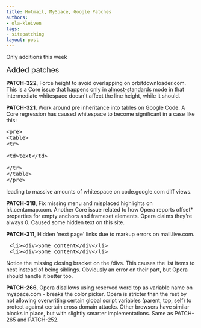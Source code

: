 ```yaml
---
title: Hotmail, MySpace, Google Patches
authors:
- ola-kleiven
tags:
- sitepatching
layout: post
---
```

Only additions this week

<span style="font-size: 140%">Added patches</span>

<strong>PATCH-322</strong>, Force height to avoid overlapping on orbitdownloader.com. This is a Core issue that happens only in <a href="http://www.quirksmode.org/css/quirksmode.html" target="_blank">almost-standards</a> mode in that intermediate whitespace doesn&#39;t affect the line height, while it should.

<strong>PATCH-321</strong>, Work around pre inheritance into tables on Google Code. A Core regression has caused whitespace to become significant in a case like this:

<pre>
&lt;pre&gt;
&lt;table&gt;
&lt;tr&gt;

&lt;td&gt;text&lt;/td&gt;

&lt;/tr&gt;
&lt;/table&gt;
&lt;/pre&gt;
</pre>

leading to massive amounts of whitespace on code.google.com diff views.

<strong>PATCH-318</strong>, Fix missing menu and misplaced highlights on hk.centamap.com. Another Core issue related to how Opera reports offset* properties for empty anchors and frameset elements. Opera claims they&#39;re always 0. Caused some hidden text on this site.

<strong>PATCH-311</strong>, Hidden &#39;next page&#39; links due to markup errors on mail.live.com.

<pre>
 &lt;li&gt;&lt;div&gt;Some content&lt;/div&lt;/li&gt;
 &lt;li&gt;&lt;div&gt;Some content&lt;/div&lt;/li&gt;
</pre>

Notice the missing closing bracket on the /divs. This causes the list items to nest instead of being siblings. Obviously an error on their part, but Opera should handle it better too.

<strong>PATCH-266</strong>, Opera disallows using reserved word top as variable name on myspace.com - breaks the color picker. Opera is stricter than the rest by not allowing overwriting certain global script variables (parent, top, self) to protect against certain cross domain attacks. Other browsers have similar blocks in place, but with slightly smarter implementations. Same as PATCH-265 and PATCH-252.
